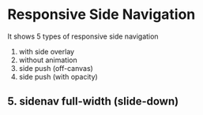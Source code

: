 # Responsive Side Navigation

It shows 5 types of responsive side navigation

1. with side overlay
2. without animation
3. side push (off-canvas)
4. side push (with opacity)
## 5. sidenav full-width (slide-down)
